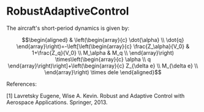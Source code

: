 # RobustAdaptiveControl

The aircraft's short-period dynamics is given by:
```math
\begin{aligned}
& \left(\begin{array}{c}
\dot{\alpha} \\
\dot{q}
\end{array}\right)=-\left[\left(\begin{array}{c}
\frac{Z_\alpha}{V_0} & 1+\frac{Z_q}{V_0} \\
M_\alpha & M_q \\
\end{array}\right) \times\left(\begin{array}{c}
\alpha \\
q
\end{array}\right)\right]+\left(\begin{array}{c}
Z_{\delta e} \\
M_{\delta e} \\
\end{array}\right) \times dele 
\end{aligned}
```

References: 

[1] Lavretsky Eugene, Wise A. Kevin. Robust and Adaptive Control with Aerospace Applications. Springer, 2013.
